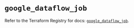 # `google_dataflow_job`

Refer to the Terraform Registry for docs: [`google_dataflow_job`](https://registry.terraform.io/providers/hashicorp/google/6.50.0/docs/resources/dataflow_job).
